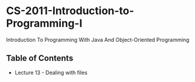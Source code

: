 # CS-2011-Introduction-to-Programming-I
Introduction To Programming With Java And Object-Oriented Programming

Table of Contents
------------------
* Lecture 13 - Dealing with files
